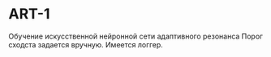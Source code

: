 # ART-1
Обучение искусственной нейронной сети адаптивного резонанса
Порог сходста задается вручную. Имеется логгер.
